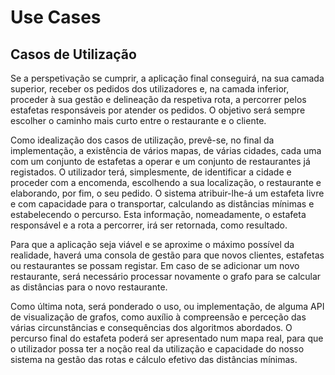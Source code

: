 # Use Cases

Casos de Utilização
-------------------

Se a perspetivação se cumprir, a aplicação final conseguirá, na sua camada superior, receber os pedidos dos utilizadores e, na camada inferior, proceder à sua gestão e delineação da respetiva rota, a percorrer pelos estafetas responsáveis por atender os pedidos. O objetivo será sempre escolher o caminho mais curto entre o restaurante e o cliente.

Como idealização dos casos de utilização, prevê-se, no final da implementação, a existência de vários mapas, de várias cidades, cada uma com um conjunto de estafetas a operar e um conjunto de restaurantes já registados. O utilizador terá, simplesmente, de identificar a cidade e proceder com a encomenda, escolhendo a sua localização, o restaurante e elaborando, por fim, o seu pedido. O sistema atribuir-lhe-á um estafeta livre e com capacidade para o transportar, calculando as distâncias mínimas e estabelecendo o percurso. Esta informação, nomeadamente, o estafeta responsável e a rota a percorrer, irá ser retornada, como resultado. 

Para que a aplicação seja viável e se aproxime o máximo possível da realidade, haverá uma consola de gestão para que novos clientes, estafetas ou restaurantes se possam registar. Em caso de se adicionar um novo restaurante, será necessário processar novamente o grafo para se calcular as distâncias para o novo restaurante.

Como última nota, será ponderado o uso, ou implementação, de alguma API de visualização de grafos, como auxílio à compreensão e perceção das várias circunstâncias e consequências dos algoritmos abordados. O percurso final do estafeta poderá ser apresentado num mapa real, para que o utilizador possa ter a noção real da utilização e capacidade do nosso sistema na gestão das rotas e cálculo efetivo das distâncias mínimas.